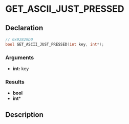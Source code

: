 # GET_ASCII_JUST_PRESSED

## Declaration
```cpp
// 0x92829D0
bool GET_ASCII_JUST_PRESSED(int key, int*);
```

### Arguments
- **int:** key

### Results
- **bool**
- **int***

## Description
